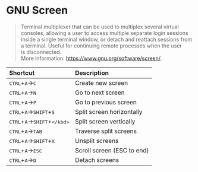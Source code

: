 # GNU Screen
> Terminal multiplexer that can be used to multiplex several virtual  
> consoles, allowing a user to access multiple separate login sessions  
> inside a single terminal window, or detach and reattach sessions from  
> a terminal.  Useful for continuing remote processes when the user  
> is disconnected.  
> More information: <https://www.gnu.org/software/screen/>.

|Shortcut|Description|
|:--|:--|
|<kbd>CTRL</kbd>+<kbd>A</kbd>-><kbd>C</kbd>|Create new screen|
|<kbd>CTRL</kbd>+<kbd>A</kbd>-><kbd>N</kbd>|Go to next screen|
|<kbd>CTRL</kbd>+<kbd>A</kbd>-><kbd>P</kbd>|Go to previous screen|
|<kbd>CTRL</kbd>+<kbd>A</kbd>-><kbd>SHIFT</kbd>+<kbd>S</kbd>|Split screen horizontally|
|<kbd>CTRL</kbd>+<kbd>A</kbd>-><kbd>SHIFT</kbd>+<kbd>\</kbd>|Split screen vertically|
|<kbd>CTRL</kbd>+<kbd>A</kbd>-><kbd>TAB</kbd>|Traverse split screens|
|<kbd>CTRL</kbd>+<kbd>A</kbd>-><kbd>SHIFT</kbd>+<kbd>X</kbd>|Unsplit screens|
|<kbd>CTRL</kbd>+<kbd>A</kbd>-><kbd>ESC</kbd>|Scroll screen (ESC to end)|
|<kbd>CTRL</kbd>+<kbd>A</kbd>-><kbd>D|Detach screens|

